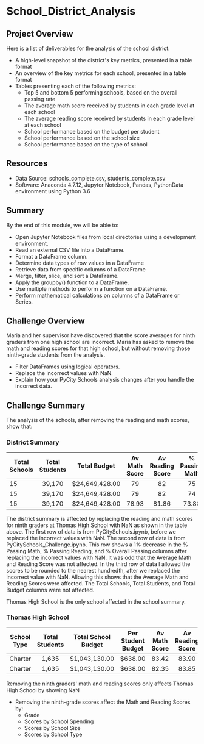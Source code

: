 # School_District_Analysis

## Project Overview
Here is a list of deliverables for the analysis of the school district:
- A high-level snapshot of the district's key metrics, presented in a table format
- An overview of the key metrics for each school, presented in a table format
- Tables presenting each of the following metrics:
  - Top 5 and bottom 5 performing schools, based on the overall passing rate
  - The average math score received by students in each grade level at each school
  - The average reading score received by students in each grade level at each school
  - School performance based on the budget per student
  - School performance based on the school size
  - School performance based on the type of school
  
## Resources
- Data Source: schools_complete.csv, students_complete.csv 
- Software: Anaconda 4.7.12, Jupyter Notebook, Pandas, PythonData environment using Python 3.6

## Summary
By the end of this module, we will be able to:
- Open Jupyter Notebook files from local directories using a development environment.
- Read an external CSV file into a DataFrame.
- Format a DataFrame column.
- Determine data types of row values in a DataFrame
- Retrieve data from specific columns of a DataFrame
- Merge, filter, slice, and sort a DataFrame.
- Apply the groupby() function to a DataFrame.
- Use multiple methods to perform a function on a DataFrame.
- Perform mathematical calculations on columns of a DataFrame or Series.

## Challenge Overview
Maria and her supervisor have discovered that the score averages for ninth graders from one high school are incorrect. Maria has asked to remove the math and reading scores for that high school, but without removing those ninth-grade students from the analysis.

- Filter DataFrames using logical operators.
- Replace the incorrect values with NaN.
- Explain how your PyCity Schools analysis changes after you handle the incorrect data.

## Challenge Summary
The analysis of the schools, after removing the reading and math scores, show that:

### District Summary <br/>
| Total Schools  | Total Students | Total Budget   | Av Math Score | Av Reading Score| % Passing Math | % Passing Reading | % Overall Passing| 
| -------------- |:--------------:|:--------------:|:--------------:|:--------------:|:--------------:|:--------------:|--------------:|
| 15             | 39,170         | $24,649,428.00 | 79             | 82             | 75             | 86             | 80            |
| 15             | 39,170         | $24,649,428.00 | 79             | 82             | 74             | 85             | 79            |
| 15             | 39,170         | $24,649,428.00 | 78.93          | 81.86          | 73.88          | 84.65          | 79.27         |

The district summary is affected by replacing the reading and math scores for ninth graders at Thomas High School with NaN as shown in the table above. The first row of data is from PyCitySchools.ipynb, before we replaced the incorrect values with NaN. The second row of data is from PyCitySchools_Challenge.ipynb. This row shows a 1% decrease in the % Passing Math, % Passing Reading, and % Overall Passing columns after replacing the incorrect values with NaN. It was odd that the Average Math and Reading Score was not affected. In the third row of data I allowed the scores to be rounded to the nearest hundredth, after we replaced the incorrect value with NaN. Allowing this shows that the Average Math and Reading Scores were affected. The Total Schools, Total Students, and Total Budget columns were not affected.

Thomas High School is the only school affected in the school summary.

### Thomas High School <br/>
| School Type    | Total Students | Total School Budget| Per Student Budget| Av Math Score| Av Reading Score | % Passing Math| % Passing Reading | % Overall Passing| 
| ------------ |:------------:|:--------------:|:------------:|:------------:|:------------:|:------------:|:-----------:|------------:|
| Charter      | 1,635        | $1,043,130.00  | $638.00      | 83.42        | 83.90        | 93.27        | 97.31       | 95.29       |
| Charter      | 1,635        | $1,043,130.00  | $638.00      | 82.35        | 83.85        | 66.91        | 69.66       | 68.29       |


Removing the ninth graders' math and reading scores only affects Thomas High School by showing NaN 
- Removing the ninth-grade scores affect the Math and Reading Scores by:
  - Grade
  - Scores by School Spending
  - Scores by School Size
  - Scores by School Type


